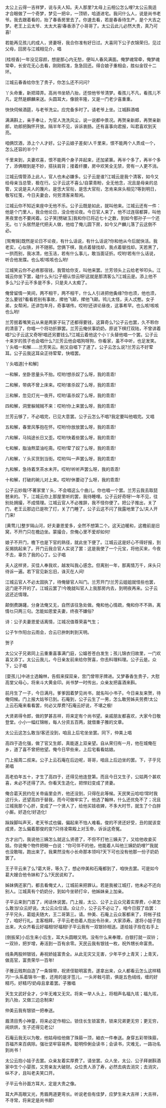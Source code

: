 <!-- { "loadSidebar": true } -->
太公上云得一吉祥梦，说与夫人知。夫人那里?太母上云相公怎么哩?太公云我适才合眼做了一个奇梦，梦见一把伞，一顶轿，哈道进宅。我问什么人，说是尚书老爷。我去跟着看的，抬了春香房里去了。你速去看，若是春香待生产，是个大吉之梦。老王上云太爷、太太大喜!春香添了小哥哥了。太公云此儿必然大贵，真乃可喜!

若能再见孩儿的成人，贤妻呀，我合你准有好日过。大喜同下公子衣锦荣归，见过父母，回房与江城相见介，唱

[桂枝香]一年没见容颜，想是那心内无愁，便叫人春风满面。俺梦魂常牵，俺梦魂常牵，长安花无心去看，刚刚假准，急急回还。得合娘子重相会，胜似金钗十二环。

江城云春香给你生了贵子，你怎么还不问问?

丫头命重，新把璋弄。高尚书坐轿八抬，还惊他爷爷清梦。看孩儿不凡，看孩儿不凡，定然是麒麟来送。头圆耳大，像貌丰隆，又是一门老少喜重重。

快快伺候酒筵，与老爷洗尘。应完备多时了。请老爷上坐。江城斟酒唱

满满斟上，亲手奉让，为官人洗洗风尘，说一说都中景况。再贺亲新郎，再贺亲新郎，劝郎把胸怀开放。隔半年不见，诉诉衷肠。还有喜事向君报，叫君喜欢到天亮。

咱俩饮酒，添上个人才好。公子云娘子差矣!人千里来，恨不能两个人弄成一个，怎么还容的半个?

千里来到，夫妻欢喜，恨不能两个身子并起来，还加紧篆。再半个多了，再半个多了，添俩眼到是不妙，搭扶肩背；搂着纤腰，房中欢笑全无禁，旁有一人更不消。

江城云情管添上此人，官人也未必嫌多。公子云是谁?江城云是我个清客，如今又给母亲当总管，极在行。公子云这不喜么!自蒙青盼，全无他念，况且是母亲的总管，又说是夫人的篾片。是恁大官衔，是恁大官衔，怎肯来床头相见?等到明日，敬写红笺，今日夫妻会，何劳清客来帮闲。

江城云你不知近来座中无他不乐。公子云既是如此，就叫他来。江城云还有一件：他是个门里人，我合他论日，没合他论夜。今日官人来了，他不过连宿都算，叫他黑夜里也不要闲着。公子笑[劈破玉]我和你已将近七十之数，到如今那孙子一个还无。乜丫头居然是代把夫人做，他给了俺儿圆下房，如今又产麟儿落了云这倒不必。

[鸳鸯锦]既然是论日不论夜，有什么话说，有什么话说?你和他从今后就快活。我老实，心似铁，并不随邪。您俩下棋，我点着替找却，我点着替找却。天若黑了，一拱而别，我冰清，他玉洁，若有什么事儿，敢当面证折。哎哟!若有什么话说，听合他发牒。也么咳!咳咳也么哟!

江城笑云你不必疼那宿钱，我管给你支，叫他来罢。兰芳领头上云给老爷叩头。江城云你坐下罢，磕什么头!公子细认惊云呀!这就是那清客么?江城云是。添上他不多么?公子云不多是不多，只是夫人太痴了。

俺曾留情一笑间，两不相干，两不相干，什么人引进把他夤缘?你也须，他也须，怎么要钱?看看若别有事故，撵他飞颠，撵他飞颠。鸨儿太怪，夫人忒憨。女子弟，女帮闲，还讲包年月，奇事堪传。哎哟!还讲论昼夜，这事希罕。也么咳!咳咳也么哟!

兰芳抿着嘴笑云从来是两家子玩了还都得要钱，这算奇么?公子云也罢，久不聆你的清音了，你唱一个将功折罪罢。兰芳云俺伏事奶奶，原说下棋打双陆，不曾讲着唱?公子云这又奇呀!唱还另要钱么?江城云着他这个小丫头替他唱一个罢。公子云十来岁的孩子也会唱什么?兰芳云他会唱狗呀狗，你看家，虽不中听，也足发笑。丫头唱一和解……兰芳笑云。削又自唱下了道了。公子云怎么说?兰芳云不好荤耳。公子云我这耳朵正待荤荤，快唱罢。

丫头唱道[十和解]

一和解，坐卧思量头不抬。哎哟!想杀奴了么呀，我的乖乖!

二和解，带病不曾上床来。哎哟!害杀奴了么呀，我的乖乖!

三和解，忽见灯光一夜开。哎哟!喜杀奴了么呀，我的乖乖!

四和解，洞里躲贼贼不来：哎哟!你上来罢么呀，我的乖乖!

兰芳云够了，不必唱完，已见大意罢。公子云怎么不唱?我定要叫他唱完。又唱

五和解，春里风筝抱在怀。哎哟!你放放罢么呀，我的乖乖!

六和解，马钝途长日又歪。哎哟!快着些罢么呀，我的乖乖!

七和解，脂油熬菜油吃斋。哎哟!荤了奴了么呀，我的乖乖!

八和解，丫头买货到当街。哎哟!叫一声罢么呀，我的乖乖!

九和解，急待着烹茶水未开。哎哟!听听声罢么呀，我的乖乖!

十和解，打破的碗儿对上来。哎哟!休要动了么呀，我的乖乖!

公子云妙哉!不著家里丫头，不会唱这么个曲儿。你也唱一个罢。兰芳云我去取琵琶来的。下，江城云你上那屋里听的罢，我待睡哩。公子云好奇呀!一年不见，往别处拥撮，不成情理。江城云官人不必推辞，我不怪你便了。把公子推出，关了门，老王云那边已是吹了灯，关了门睡了。公子云这不闪了我露地里了么!夫人开门来!

[黄莺儿]整岁隔山河，好夫妻恩爱多，全然不想第二个。这天边暖和，这檐前是旧窝，不开门只在檐边坐。蒙撮合，奈俺心里不爱却如何!

娘子不开门，檐下也是下官的熟径，就此坐下便了。江城云这是好心不得好报，到反揭挑起来了。开门云我合官人实说了罢：这是我使了一个元宝，将他买来，今夜不去，辜负了我的心丁。公子唱

夫人这样贤，买佳人奉我欢，越发叫我心感念。但离别一年，那离情万千，床头只待诉一遍。若下官见新忘旧，诛灭在人间!

江城云官人不必太固执了，待俺替官人叫门。兰芳开门!兰芳云姐姐就怪些也罢，这门是不开的了。江城云罢了!今晚就叫官人上我那房内去，到明夜再来。公子云这还近情理。

颠倒费踌躇，分身法俺又无，自然该往急处做。俺和他心情疏，俺和你不不熟，离情乜只两三句。怎能如恩爱夫妻，终夜不嫌俗?

诗：公子夫妻恩爱话离情，江城况值尊荣喜气生；

公子乍作阳台云雨会，合云已拚刺刺到天明。

贺子

太公父子兄弟同上云重重喜事满门庭，公媪苍苍白发生；孩儿锦衣归故里，一门欢喜又添丁。太公云我儿，今日亲友前来给你贺喜，你去料理料理。公子云是。众下，公子唱

[耍孩儿]中进士选翰林，告假来探双亲，宫门曾带牙牌进。又梦春香生贵子，大慰高堂父母心，将来斗大黄金印。尚书梦一时传出，众亲友把喜酒来斟。

前月生了一子，今日满月。爹爹因着梦见尚书，就名叫小书子。今日亲友来贺，待俺伺候。门上报大姑爷已到。石庵到，公子云生了一男，怎么敢劳姊夫劳费!太公上云石庵来看看罢，何必又厚费?石庵云好说，不堪之极!

大贤弟得令郎，做的梦甚吉祥，将来定有个尚书望。亲戚朋友都喜欢，大家今日敬登堂。小小一幅红锦帐，每人分资五百两，就借重子雅的文章。

太公云这怎么敢当!客还没到，咱且上后宅坐坐罢。同下，仲美上唱

高四于造化强，做了官又生郎，真能遂上双亲望。自从荣归有一月，他在城俺在乡，道了喜不曾把他望。俺今日早些来，上后宅看看姑娘。

门上报周二叔来。公子上云石庵在后边呢，哥哥，咱且上后边坐的罢。下，子乎兄弟唱

高老伯年五十，才生了高四于，还得见他连登第。而且今日又生子，公姑两个甚欢喜，未必不还得了济。你看天生造化，把悍妇变成了贤妻。

俺合葛天民约在关帝庙里会齐，他还没到，只得在此等候。天民笑云哈哈!常时我这行头，还望高四于替我，而今可做牢实了。他选了翰林，什么还优免不了；况且江城我那个心肝，变成了一个贤人了，给他买妓收婢，不多大时节，就生了个白胖小厮。好造化!好造化!

跺跺脚叫声天，老天爷忒也偏，偏起来不怕人难看。俊的不贤还好受，丑的就该变成贤，怎么偏着那俊的变?只待凌霄殿上对玉帝，诉诉这奇冤。

方才出门，我说他三姨怎么就这么贤德了，不但不打他三姨夫了，又给他收妾买妓。你说俺个物件把眼一白说：“你可伴不的他，他能着人叫他三姨奶奶哩?”我就也没敢喘，跑出来了。我果然没有小长命那本领吗?天下可也没有他那一份子奶奶罢了。

王子平云来了么?葛大哥，等久了，想必仲美和石庵都到了，咱快去罢。可是如今葛大嫂合他令妹和了么?天民说和了。

姊妹俩还家门，都去看俺丈人，江城前来把罪认。若是我被江城打，他未必不还向别人。江城真有个奶奶分，到如今坐轿打伞，他姊妹亲上加亲。

子平云来到门首了，闲话休说罢。门上报，太公、公子上云众兄着实厚费，小弟怎么敢当!众云好说。太公云众位请。众让介，公子云不必让了，咱今日叙了齿罢：子平兄头，葛姐夫随大，王二哥第三。请。仲美、石庵上云众客都来了，将帐子挂了，咱好行礼。主客相拜，子平云老伯着人抱出令孙来，大家添寿。遂将小娃子抱出来，大众齐看云好福相!好福相!子平云我有一双银铃相送。遂给娃子拴在右手上

[倒扳桨]小后生来小后生，耳大头圆眼又明。没有什么来奉赠，白银打就一双铃；一双铃，把岁增，寿活到一百有余零。天民云我有银钱一枚，祝外甥长命富贵。

线条两股辫银钱，寿祝娇娃富贵全。从此无灾又无害，少年平步上青天；上青天，做高官，富贵荣华一百年!

子雅云贱荆自造了一条锦带，祝贤侄聪明富贵。遂拿出来，众人都看云怎么这样精巧!一头系着锦书一套，还用的是牙签儿，一头斧戟弓箭，俱是五色绒线，缠的好精巧，好精巧!奶母且拿着罢。子雅唱

天生文武好全才，少年无难又无灾。将来一举人头上，将相声名福九垓；福九垓，到八抬，又做三边总制来!

仲美云我有银锁一把奉送。

眉清目秀小神童，将来必定作相公。锁住长生锁富贵，锁来兄弟更无穷；更无穷，闹烘烘，生子还得见老公!

石庵云我无以为敬，他姑母给他做了珠箍一顶，紬衣一件奉送。身穿五彩带珠箍，百福齐来百病除。强壮坚牢容易养。聪明伶俐会读书；会读书，灾难无，一路功名到尚书！

太公云抱小娃子去罢。众亲友着实厚费了。请坐罢。众人坐，太公、公子拜谢斟酒家中生个小婴孩，又劳亲友大破财。众位贵人添了寿，必然去病去消灾；去消灾，纵不才，且叫老夫笑口开。

子平云令孙面方耳大，定是大贵之像。

耳大声高眼又光，秀眉两道更弯长。听说老伯有佳梦，应梦生来大吉祥；大吉祥，不寻常，将来定是尚书郎!

